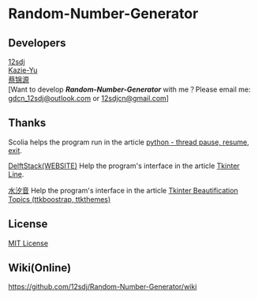 # Random-Number-Generator
## Developers
  [12sdj](https://github.com/12sdj)<Principal>  
  [Kazie-Yu](https://github.com/Kazie-Yu)  
  [蔡锦源](https://github.com/caijinyuan123)  
  [Want to develop ***Random-Number-Generator*** with me？Please email me: gdcn_12sdj@outlook.com or 12sdjcn@gmail.com]
## Thanks
  Scolia helps the program run in the article [python - thread pause, resume, exit](https://www.cnblogs.com/scolia/p/6132950.html).  

  [DelftStack(WEBSITE)](https://www.delftstack.com/zh/) Help the program's interface in the article [Tkinter Line](https://www.delftstack.com/zh/howto/python-tkinter/tkinter-draw-line/).  

  [水汐音](https://www.cnblogs.com/syxy/) Help the program's interface in the article [Tkinter Beautification Topics (ttkboostrap, ttkthemes)](https://www.cnblogs.com/syxy/p/14724912.html)
## License  
  [MIT License](https://github.com/12sdj/Random-Number-Generator/blob/main/LICENSE)
## Wiki(Online)  
  https://github.com/12sdj/Random-Number-Generator/wiki
  

